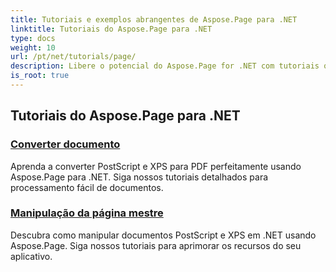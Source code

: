```yaml
---
title: Tutoriais e exemplos abrangentes de Aspose.Page para .NET
linktitle: Tutoriais do Aspose.Page para .NET
type: docs
weight: 10
url: /pt/net/tutorials/page/
description: Libere o potencial do Aspose.Page for .NET com tutoriais que abrangem criação, manipulação e aprimoramento. Domine desde o básico até técnicas avançadas sem esforço.
is_root: true
---
```


## Tutoriais do Aspose.Page para .NET 

### [Converter documento](./convert-document/)
Aprenda a converter PostScript e XPS para PDF perfeitamente usando Aspose.Page para .NET. Siga nossos tutoriais detalhados para processamento fácil de documentos.
### [Manipulação da página mestre](./master-page-manipulation/)
Descubra como manipular documentos PostScript e XPS em .NET usando Aspose.Page. Siga nossos tutoriais para aprimorar os recursos do seu aplicativo.